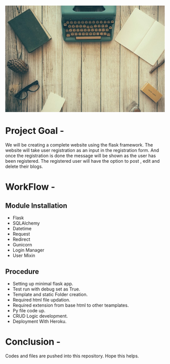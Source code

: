 ![blog](https://github.com/Csengupta1101/FlaskBlog/blob/main/blog.jpg)

# Project Goal -
We will be creating a complete website using the flask framework.
The website will take user registration as an input in the registration form. 
And once the registration is done the message will be shown as the user has been registered.
The registered user will have the option to post , edit and delete their blogs.

# WorkFlow -

## Module Installation

* Flask
* SQLAlchemy
* Datetime
* Request
* Redirect
* Gunicorn
* Login Manager
* User Mixin

## Procedure 

* Setting up minimal flask app.
* Test run with debug set as True.
* Template and static Folder creation.
* Required html file updation.
* Required extension from base html to other teamplates.
* Py file code up.
* CRUD Logic development.
* Deployment With Heroku.

# Conclusion -

Codes and files are pushed into this repository. Hope this helps.


